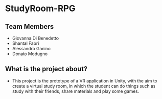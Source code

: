 # StudyRoom-RPG
## Team Members
- Giovanna Di Benedetto 
- Shantal Fabri
- Alessandro Ganino
- Donato Modugno

## What is the project about?
- This project is the prototype of a VR application in Unity, with the aim to create a virtual study room, in which the student can do things such as study with their friends, share materials and play some games.
